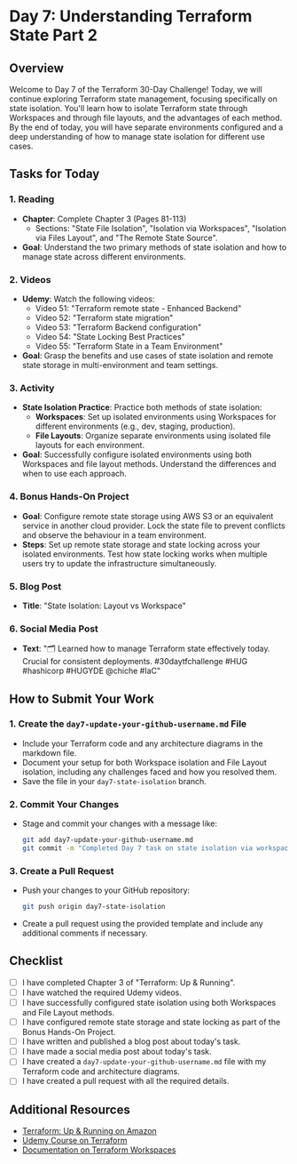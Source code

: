 # Day 7: Understanding Terraform State Part 2

## Overview

Welcome to Day 7 of the Terraform 30-Day Challenge! Today, we will continue exploring Terraform state management, focusing specifically on state isolation. You'll learn how to isolate Terraform state through Workspaces and through file layouts, and the advantages of each method. By the end of today, you will have separate environments configured and a deep understanding of how to manage state isolation for different use cases.

## Tasks for Today

### 1. **Reading**
   - **Chapter**: Complete Chapter 3 (Pages 81-113)
     - Sections: "State File Isolation", "Isolation via Workspaces", "Isolation via Files Layout", and "The Remote State Source".
   - **Goal**: Understand the two primary methods of state isolation and how to manage state across different environments.

### 2. **Videos**
   - **Udemy**: Watch the following videos:
     - Video 51: "Terraform remote state - Enhanced Backend"
     - Video 52: "Terraform state migration"
     - Video 53: "Terraform Backend configuration"
     - Video 54: "State Locking Best Practices"
     - Video 55: "Terraform State in a Team Environment"
   - **Goal**: Grasp the benefits and use cases of state isolation and remote state storage in multi-environment and team settings.

### 3. **Activity**
   - **State Isolation Practice**: Practice both methods of state isolation:
     - **Workspaces**: Set up isolated environments using Workspaces for different environments (e.g., dev, staging, production).
     - **File Layouts**: Organize separate environments using isolated file layouts for each environment.
   - **Goal**: Successfully configure isolated environments using both Workspaces and file layout methods. Understand the differences and when to use each approach.

### 4. **Bonus Hands-On Project**
   - **Goal**: Configure remote state storage using AWS S3 or an equivalent service in another cloud provider. Lock the state file to prevent conflicts and observe the behaviour in a team environment. 
   - **Steps**: Set up remote state storage and state locking across your isolated environments. Test how state locking works when multiple users try to update the infrastructure simultaneously.

### 5. **Blog Post**
   - **Title**: "State Isolation: Layout vs Workspace"

### 6. **Social Media Post**
   - **Text**: "🗂 Learned how to manage Terraform state effectively today. Crucial for consistent deployments. #30daytfchallenge #HUG #hashicorp #HUGYDE @chiche #IaC"

## How to Submit Your Work

### 1. **Create the `day7-update-your-github-username.md` File**
   - Include your Terraform code and any architecture diagrams in the markdown file.
   - Document your setup for both Workspace isolation and File Layout isolation, including any challenges faced and how you resolved them.
   - Save the file in your `day7-state-isolation` branch.

### 2. **Commit Your Changes**
   - Stage and commit your changes with a message like:
     ```bash
     git add day7-update-your-github-username.md
     git commit -m "Completed Day 7 task on state isolation via workspace and layout"
     ```

### 3. **Create a Pull Request**
   - Push your changes to your GitHub repository:
     ```bash
     git push origin day7-state-isolation
     ```
   - Create a pull request using the provided template and include any additional comments if necessary.

## Checklist

- [ ] I have completed Chapter 3 of "Terraform: Up & Running".
- [ ] I have watched the required Udemy videos.
- [ ] I have successfully configured state isolation using both Workspaces and File Layout methods.
- [ ] I have configured remote state storage and state locking as part of the Bonus Hands-On Project.
- [ ] I have written and published a blog post about today's task.
- [ ] I have made a social media post about today's task.
- [ ] I have created a `day7-update-your-github-username.md` file with my Terraform code and architecture diagrams.
- [ ] I have created a pull request with all the required details.

## Additional Resources

- [Terraform: Up & Running on Amazon](https://www.amazon.com/Terraform-Running-Infrastructure-Configuration-Management/dp/1492046906)
- [Udemy Course on Terraform](https://www.udemy.com/course/terraform/)
- [Documentation on Terraform Workspaces](https://www.terraform.io/docs/language/state/workspaces.html)

